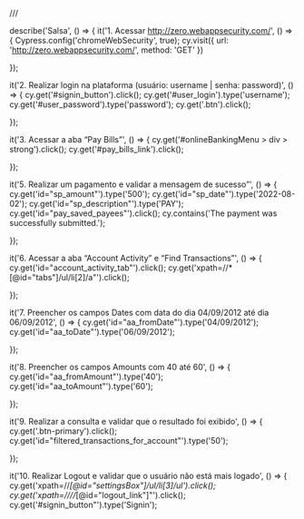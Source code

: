 /// <reference types="cypress" />

describe('Salsa', ()  => {
  it('1. Acessar http://zero.webappsecurity.com/', () => {
      Cypress.config('chromeWebSecurity', true);
      cy.visit({
          url: 'http://zero.webappsecurity.com/',
          method: 'GET'
        })  

  });
  
  it('2. Realizar login na plataforma (usuário: username | senha: password)', () => {
      cy.get('#signin_button').click();
      cy.get('#user_login').type('username');
      cy.get('#user_password').type('password');
      cy.get('.btn').click();


  });

  it('3. Acessar a aba “Pay Bills”', () => {
    cy.get('#onlineBankingMenu > div > strong').click();
    cy.get('#pay_bills_link').click();
   
  });

  it('5. Realizar um pagamento e validar a mensagem de sucesso”', () => {
    cy.get('id="sp_amount"').type('500');
    cy.get('id="sp_date"').type('2022-08-02');
    cy.get('id="sp_description"').type('PAY');
    cy.get('id="pay_saved_payees"').click();
    cy.contains('The payment was successfully submitted.');
   
  });


  it('6. Acessar a aba “Account Activity” e “Find Transactions”', () => {
    cy.get('id="account_activity_tab"').click();
    cy.get('xpath=//*[@id="tabs"]/ul/li[2]/a"').click();
   
  });

  it('7. Preencher os campos Dates com data do dia 04/09/2012 até dia 06/09/2012', () => {
    cy.get('id="aa_fromDate"').type('04/09/2012');
    cy.get('id="aa_toDate"').type('06/09/2012');
   
  });

  it('8. Preencher os campos Amounts com 40 até 60', () => {
    cy.get('id="aa_fromAmount"').type('40');
    cy.get('id="aa_toAmount"').type('60');

});

it('9. Realizar a consulta e validar que o resultado foi exibido', () => {
    cy.get('.btn-primary').click();
    cy.get('id="filtered_transactions_for_account"').type('50');

});   

it('10. Realizar Logout e validar que o usuário não está mais logado', () => {
    cy.get('xpath=//*[@id="settingsBox"]/ul/li[3]/ul').click();
    cy.get('xpath=////*[@id="logout_link"]"').click();
    cy.get('#signin_button"').type('Signin');
